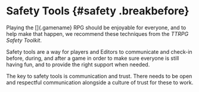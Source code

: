# Safety Tools {#safety .breakbefore}

Playing the []{.gamename} RPG should be enjoyable for everyone,
and to help make that happen, we recommend these techniques 
from the *TTRPG Safety Toolkit*.

Safety tools are a way for players and Editors to communicate
and check-in before, during, and after a game in order to make 
sure everyone is still having fun, and to provide the right 
support when needed.

The key to safety tools is communication and
trust. There needs to be open and respectful
communication alongside a culture of trust for
these to work.

